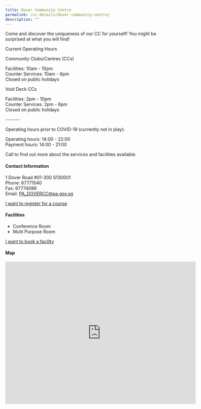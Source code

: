 ```yaml
---
title: Dover Community Centre
permalink: /cc-details/dover-community-centre/
description: ""
---
```

Come and discover the uniqueness of our CC for yourself! You might be surprised at what you will find!

Current Operating Hours  
  
Community Clubs/Centres (CCs)  
  
Facilities: 10am - 10pm  
Counter Services: 10am - 6pm  
Closed on public holidays  
  
Void Deck CCs  
  
Facilities: 2pm - 10pm  
Counter Services: 2pm - 6pm  
Closed on public holidays  
  
\-------  
  
Operating hours prior to COVID-19 (currently not in play):

Operating hours: 14:00 - 22:00  
Payment hours: 14:00 - 21:00

Call to find out more about the services and facilities available.

#### Contact Information

1 Dover Road #01-300 S130001  
Phone: 67771540  
Fax: 67774086  
Email: [PA\_DOVERCC@pa.gov.sg](mailto:PA_DOVERCC@pa.gov.sg)  

[I want to register for a course](https://www.onepa.gov.sg/)

#### Facilities


*   Conference Room
*   Multi Purpose Room

[I want to book a facility](https://www.onepa.gov.sg/)

#### Map

<iframe src="https://www.google.com/maps/embed?pb=!1m18!1m12!1m3!1d3988.7872845524043!2d103.78109021399774!3d1.3025886620901632!2m3!1f0!2f0!3f0!3m2!1i1024!2i768!4f13.1!3m3!1m2!1s0x31da1a5bbcc3ed9d%3A0x2508aa1e67863bb1!2sDover%20Community%20Centre!5e0!3m2!1sen!2ssg!4v1662010926108!5m2!1sen!2ssg" width="600" height="450" style="border:0;" allowfullscreen="" loading="lazy"></iframe>